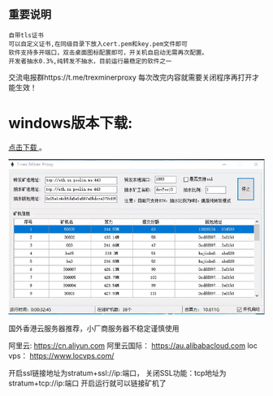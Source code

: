
## 重要说明
```bigquery
自带tls证书
可以自定义证书,在同级目录下放入cert.pem和key.pem文件即可
软件支持多开端口，双击桌面图标配置即可，开关机自启动无需再次配置。
开发者抽水0.3%,纯转发不抽水，目前运行最稳定的软件之一
```
交流电报群https://t.me/trexminerproxy
每次改完内容就需要关闭程序再打开才能生效！

# windows版本下载:
[点击下载 ](https://github.com/ethminerpro/MinerProxyvip/raw/main/MinerProxy%20Win.exe) 。

![222](222.png)

国外香港云服务器推荐，小厂商服务器不稳定谨慎使用

阿里云:
https://cn.aliyun.com
阿里云国际：
https://au.alibabacloud.com
loc vps：
https://www.locvps.com/

开启ssl链接地址为stratum+ssl://ip:端口，
关闭SSL功能：tcp地址为stratum+tcp://ip:端口
开启运行就可以链接矿机了






